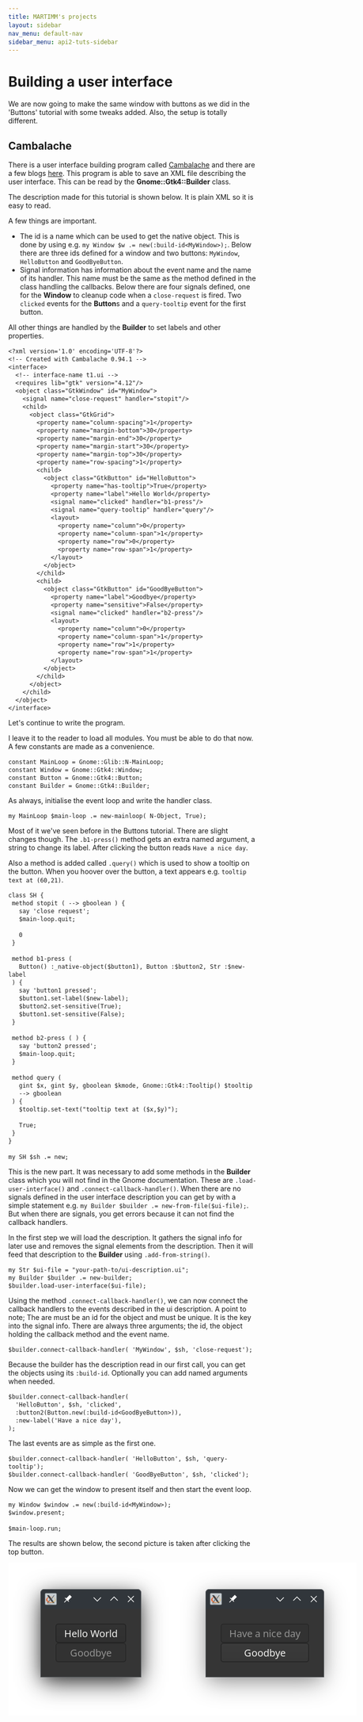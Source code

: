 ```yaml
---
title: MARTIMM's projects
layout: sidebar
nav_menu: default-nav
sidebar_menu: api2-tuts-sidebar
---
```


# Building a user interface

We are now going to make the same window with buttons as we did in the 'Buttons' tutorial with some tweaks added. Also, the setup is totally different. 

## Cambalache
There is a user interface building program called [Cambalache](https://gitlab.gnome.org/jpu/cambalache) and there are a few blogs [here](https://blogs.gnome.org/xjuan/2024/06/21/new-cambalache-development-release-0-91-1/). This program is able to save an XML file describing the user interface. This can be read by the **Gnome::Gtk4::Builder** class.

The description made for this tutorial is shown below. It is plain XML so it is easy to read.

A few things are important.
* The id is a name which can be used to get the native object. This is done by using e.g. `my Window $w .= new(:build-id<MyWindow>);`. Below there are three ids defined for a window and two buttons: `MyWindow`, `HelloButton` and `GoodByeButton`.
* Signal information has information about the event name and the name of its handler. This name must be the same as the method defined in the class handling the callbacks. Below there are four signals defined, one for the **Window** to cleanup code when a `close-request` is fired. Two `clicked` events for the **Button**s and a `query-tooltip` event for the first button.

All other things are handled by the **Builder** to set labels and other properties.

```
<?xml version='1.0' encoding='UTF-8'?>
<!-- Created with Cambalache 0.94.1 -->
<interface>
  <!-- interface-name t1.ui -->
  <requires lib="gtk" version="4.12"/>
  <object class="GtkWindow" id="MyWindow">
    <signal name="close-request" handler="stopit"/>
    <child>
      <object class="GtkGrid">
        <property name="column-spacing">1</property>
        <property name="margin-bottom">30</property>
        <property name="margin-end">30</property>
        <property name="margin-start">30</property>
        <property name="margin-top">30</property>
        <property name="row-spacing">1</property>
        <child>
          <object class="GtkButton" id="HelloButton">
            <property name="has-tooltip">True</property>
            <property name="label">Hello World</property>
            <signal name="clicked" handler="b1-press"/>
            <signal name="query-tooltip" handler="query"/>
            <layout>
              <property name="column">0</property>
              <property name="column-span">1</property>
              <property name="row">0</property>
              <property name="row-span">1</property>
            </layout>
          </object>
        </child>
        <child>
          <object class="GtkButton" id="GoodByeButton">
            <property name="label">Goodbye</property>
            <property name="sensitive">False</property>
            <signal name="clicked" handler="b2-press"/>
            <layout>
              <property name="column">0</property>
              <property name="column-span">1</property>
              <property name="row">1</property>
              <property name="row-span">1</property>
            </layout>
          </object>
        </child>
      </object>
    </child>
  </object>
</interface>
```

Let's continue to write the program.

I leave it to the reader to load all modules. You must be able to do that now. A few constants are made as a convenience.

```
constant MainLoop = Gnome::Glib::N-MainLoop;
constant Window = Gnome::Gtk4::Window;
constant Button = Gnome::Gtk4::Button;
constant Builder = Gnome::Gtk4::Builder;
```

As always, initialise the event loop and write the handler class.
```
my MainLoop $main-loop .= new-mainloop( N-Object, True);
```

Most of it we've seen before in the Buttons tutorial. There are slight changes though. The `.b1-press()` method gets an extra named argument, a string to change its label. After clicking the button reads `Have a nice day`.

Also a method is added called `.query()` which is used to show a tooltip on the button. When you hoover over the button, a text appears e.g. `tooltip text at (60,21)`.

 ```
class SH {
  method stopit ( --> gboolean ) {
    say 'close request';
    $main-loop.quit;

    0
  }

  method b1-press (
    Button() :_native-object($button1), Button :$button2, Str :$new-label
  ) {
    say 'button1 pressed';
    $button1.set-label($new-label);
    $button2.set-sensitive(True);
    $button1.set-sensitive(False);
  }

  method b2-press ( ) {
    say 'button2 pressed';
    $main-loop.quit;
  }

  method query (
    gint $x, gint $y, gboolean $kmode, Gnome::Gtk4::Tooltip() $tooltip
    --> gboolean
  ) {
    $tooltip.set-text("tooltip text at ($x,$y)");

    True;
  }
}

my SH $sh .= new;
```

This is the new part. It was necessary to add some methods in the **Builder** class which you will not find in the Gnome documentation. These are `.load-user-interface()` and `.connect-callback-handler()`. When there are no signals defined in the user interface description you can get by with a simple statement e.g. `my Builder $builder .= new-from-file($ui-file);`. But when there are signals, you get errors because it can not find the callback handlers.

In the first step we will load the description. It gathers the signal info for later use and removes the signal elements from the description. Then it will feed that description to the **Builder** using `.add-from-string()`.
```
my Str $ui-file = "your-path-to/ui-description.ui";
my Builder $builder .= new-builder;
$builder.load-user-interface($ui-file);
```

Using the method `.connect-callback-handler()`, we can now connect the callback handlers to the events described in the ui description. A point to note; The are must be an id for the object and must be unique. It is the key into the signal info. There are always three arguments; the id, the object holding the callback method and the event name.
```
$builder.connect-callback-handler( 'MyWindow', $sh, 'close-request');
```

Because the builder has the description read in our first call, you can get the objects using its `:build-id`. Optionally you can add named arguments when needed.
```
$builder.connect-callback-handler(
  'HelloButton', $sh, 'clicked',
  :button2(Button.new(:build-id<GoodByeButton>)),
  :new-label('Have a nice day'),
);
```

The last events are as simple as the first one.
```
$builder.connect-callback-handler( 'HelloButton', $sh, 'query-tooltip');
$builder.connect-callback-handler( 'GoodByeButton', $sh, 'clicked');
```
Now we can get the window to present itself and then start the event loop.
```
my Window $window .= new(:build-id<MyWindow>);
$window.present;

$main-loop.run;
```

The results are shown below, the second picture is taken after clicking the top button.

<div style="display:flex;">
<img src="asset_files/images/builder1-1.png" /><img src="asset_files/images/builder1-2.png" />
</div>





